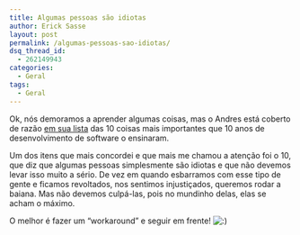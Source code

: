 ```yaml
---
title: Algumas pessoas são idiotas
author: Erick Sasse
layout: post
permalink: /algumas-pessoas-sao-idiotas/
dsq_thread_id:
  - 262149943
categories:
  - Geral
tags:
  - Geral
---
```

Ok, nós demoramos a aprender algumas coisas, mas o Andres está coberto de razão [em sua lista][1] das 10 coisas mais importantes que 10 anos de desenvolvimento de software o ensinaram.

Um dos itens que mais concordei e que mais me chamou a atenção foi o 10, que diz que algumas pessoas simplesmente são idiotas e que não devemos levar isso muito a sério. De vez em quando esbarramos com esse tipo de gente e ficamos revoltados, nos sentimos injustiçados, queremos rodar a baiana. Mas não devemos culpá-las, pois no mundinho delas, elas se acham o máximo.

O melhor é fazer um &#8220;workaround&#8221; e seguir em frente! <img src="http://www.ericksasse.com.br/wp-includes/images/smilies/icon_smile.gif" alt=":)" class="wp-smiley" />

 [1]: http://www.taylor.se/blog/2007/03/22/top-ten-things-ten-years-of-professional-software-development-has-taught-me/